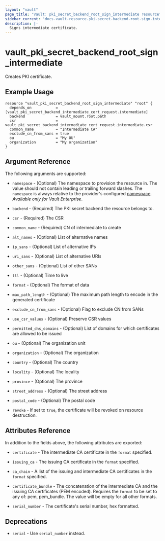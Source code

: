 ```yaml
---
layout: "vault"
page_title: "Vault: pki_secret_backend_root_sign_intermediate resource"
sidebar_current: "docs-vault-resource-pki-secret-backend-root-sign-intermediate"
description: |-
  Signs intermediate certificate.
---
```


# vault\_pki\_secret\_backend\_root\_sign\_intermediate

Creates PKI certificate.

## Example Usage

```hcl
resource "vault_pki_secret_backend_root_sign_intermediate" "root" {
  depends_on           = [vault_pki_secret_backend_intermediate_cert_request.intermediate]
  backend              = vault_mount.root.path
  csr                  = vault_pki_secret_backend_intermediate_cert_request.intermediate.csr
  common_name          = "Intermediate CA"
  exclude_cn_from_sans = true
  ou                   = "My OU"
  organization         = "My organization"
}
```

## Argument Reference

The following arguments are supported:

* `namespace` - (Optional) The namespace to provision the resource in.
  The value should not contain leading or trailing forward slashes.
  The `namespace` is always relative to the provider's configured [namespace](/docs/providers/vault#namespace).
   *Available only for Vault Enterprise*.

* `backend` - (Required) The PKI secret backend the resource belongs to.

* `csr` - (Required) The CSR

* `common_name` - (Required) CN of intermediate to create

* `alt_names` - (Optional) List of alternative names

* `ip_sans` - (Optional) List of alternative IPs

* `uri_sans` - (Optional) List of alternative URIs

* `other_sans` - (Optional) List of other SANs

* `ttl` - (Optional) Time to live

* `format` - (Optional) The format of data

* `max_path_length` - (Optional) The maximum path length to encode in the generated certificate

* `exclude_cn_from_sans` - (Optional) Flag to exclude CN from SANs

* `use_csr_values` - (Optional) Preserve CSR values

* `permitted_dns_domains` - (Optional) List of domains for which certificates are allowed to be issued

* `ou` - (Optional) The organization unit

* `organization` - (Optional) The organization

* `country` - (Optional) The country

* `locality` - (Optional) The locality

* `province` - (Optional) The province

* `street_address` - (Optional) The street address

* `postal_code` - (Optional) The postal code

* `revoke` - If set to `true`, the certificate will be revoked on resource destruction.

## Attributes Reference

In addition to the fields above, the following attributes are exported:

* `certificate` - The intermediate CA certificate in the `format` specified.

* `issuing_ca` - The issuing CA certificate in the `format` specified.

* `ca_chain` - A list of the issuing and intermediate CA certificates in the `format` specified.

* `certificate_bundle` - The concatenation of the intermediate CA and the issuing CA certificates (PEM encoded). 
  Requires the `format` to be set to any of: pem, pem_bundle. The value will be empty for all other formats.
 
* `serial_number` - The certificate's serial number, hex formatted.

## Deprecations

* `serial` - Use `serial_number` instead.
